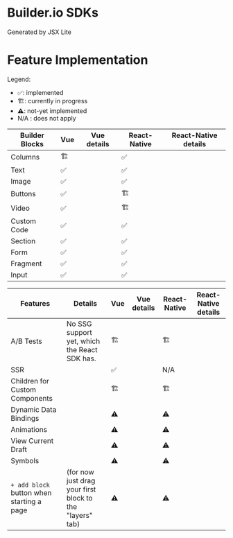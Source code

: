 # Builder.io SDKs

Generated by JSX Lite

# Feature Implementation

Legend:

- ✅: implemented
- 🏗: currently in progress
- ⚠️: not-yet implemented
- N/A : does not apply

| Builder Blocks | Vue | Vue details | React-Native | React-Native details |
| -------------- | --- | ----------- | ------------ | -------------------- |
| Columns        | 🏗   |             | ✅           |                      |
| Text           | ✅  |             | ✅           |                      |
| Image          | ✅  |             | ✅           |                      |
| Buttons        | ✅  |             | 🏗            |                      |
| Video          | ✅  |             | 🏗            |                      |
| Custom Code    | ✅  |             | ✅           |                      |
| Section        | ✅  |             | ✅           |                      |
| Form           | ✅  |             | ✅           |                      |
| Fragment       | ✅  |             | ✅           |                      |
| Input          | ✅  |             | ✅           |                      |

| Features                                  | Details                                                  | Vue | Vue details | React-Native | React-Native details |
| ----------------------------------------- | -------------------------------------------------------- | --- | ----------- | ------------ | -------------------- |
| A/B Tests                                 | No SSG support yet, which the React SDK has.             | 🏗   |             | 🏗            |                      |
| SSR                                       |                                                          | ✅  |             | N/A          |                      |
| Children for Custom Components            |                                                          | 🏗   |             | 🏗            |                      |
| Dynamic Data Bindings                     |                                                          | ⚠️  |             | ⚠️           |                      |
| Animations                                |                                                          | ⚠️  |             | ⚠️           |                      |
| View Current Draft                        |                                                          | ⚠️  |             | ⚠️           |                      |
| Symbols                                   |                                                          | ⚠️  |             | ⚠️           |                      |
| `+ add block` button when starting a page | (for now just drag your first block to the "layers" tab) | ⚠️  |             | ⚠️           |                      |
